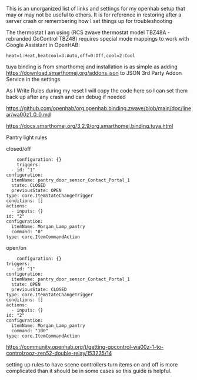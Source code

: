This is an unorganized list of links and settings for my openhab setup that may or may not be useful to others.
It is for reference in restoring after a server crash or remembering how I set things up for troubleshooting

The thermostat I am using (RCS zwave thermostat model TBZ48A - rebranded GoControl TBZ48) requires special mode mappings to work with Google Assistant in OpenHAB:
    
    heat=1:Heat,heatcool=3:Auto,off=0:Off,cool=2:Cool

tuya binding is from smarthomej and installation is as simple as adding https://download.smarthomej.org/addons.json to JSON 3rd Party Addon Service in the settings

As I Write Rules during my reset I will copy the code here so I can set them back up after any crash and can debug if needed

https://github.com/openhab/org.openhab.binding.zwave/blob/main/doc/linear/wa00z1_0_0.md

https://docs.smarthomej.org/3.2.9/org.smarthomej.binding.tuya.html

Pantry light rules

closed/off

        configuration: {}
        triggers:
      - id: "1"
    configuration:
      itemName: pantry_door_sensor_Contact_Portal_1
      state: CLOSED
      previousState: OPEN
    type: core.ItemStateChangeTrigger
    conditions: []
    actions:
      - inputs: {}
    id: "2"
    configuration:
      itemName: Morgan_Lamp_pantry
      command: "0"
    type: core.ItemCommandAction

open/on

        configuration: {}
    triggers:
      - id: "1"
    configuration:
      itemName: pantry_door_sensor_Contact_Portal_1
      state: OPEN
      previousState: CLOSED
    type: core.ItemStateChangeTrigger
    conditions: []
    actions:
      - inputs: {}
    id: "2"
    configuration:
      itemName: Morgan_Lamp_pantry
      command: "100"
    type: core.ItemCommandAction

https://community.openhab.org/t/getting-gocontrol-wa00z-1-to-controlzooz-zen52-double-relay/153235/14

setting up rules to have scene controllers turn items on and off is more complicated than it should be in some cases so this guide is helpful.
